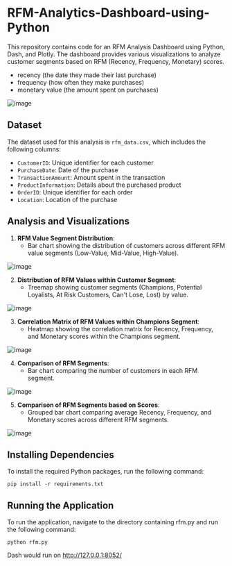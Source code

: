 # RFM-Analytics-Dashboard-using-Python


This repository contains code for an RFM Analysis Dashboard using Python, Dash, and Plotly. The dashboard provides various visualizations to analyze customer segments based on RFM (Recency, Frequency, Monetary) scores.

- recency (the date they made their last purchase)
- frequency (how often they make purchases)
- monetary value (the amount spent on purchases)

![image](https://github.com/BhavyaChawlaGit/End-to-End-RFM-Analytics-Dashboard-using-Python/assets/112718303/8129102d-1e55-4663-a62e-4fd3717a50fc)


## Dataset

The dataset used for this analysis is `rfm_data.csv`, which includes the following columns:

- `CustomerID`: Unique identifier for each customer
- `PurchaseDate`: Date of the purchase
- `TransactionAmount`: Amount spent in the transaction
- `ProductInformation`: Details about the purchased product
- `OrderID`: Unique identifier for each order
- `Location`: Location of the purchase


## Analysis and Visualizations

1. **RFM Value Segment Distribution**:
   - Bar chart showing the distribution of customers across different RFM value segments (Low-Value, Mid-Value, High-Value).

![image](https://github.com/BhavyaChawlaGit/End-to-End-RFM-Analytics-Dashboard-using-Python/assets/112718303/fe098956-a59c-47a2-b447-004bf50c1b21)


2. **Distribution of RFM Values within Customer Segment**:
   - Treemap showing customer segments (Champions, Potential Loyalists, At Risk Customers, Can't Lose, Lost) by value.

![image](https://github.com/BhavyaChawlaGit/End-to-End-RFM-Analytics-Dashboard-using-Python/assets/112718303/245ada63-d0a6-4b46-92df-14de0225c8bf)


3. **Correlation Matrix of RFM Values within Champions Segment**:
   - Heatmap showing the correlation matrix for Recency, Frequency, and Monetary scores within the Champions segment.

![image](https://github.com/BhavyaChawlaGit/End-to-End-RFM-Analytics-Dashboard-using-Python/assets/112718303/31740e86-44f9-4896-9460-12e4b2b1a265)


4. **Comparison of RFM Segments**:
   - Bar chart comparing the number of customers in each RFM segment.

![image](https://github.com/BhavyaChawlaGit/End-to-End-RFM-Analytics-Dashboard-using-Python/assets/112718303/dbe322d9-0c7a-44e8-aa3c-9ad9bd2f0228)

5. **Comparison of RFM Segments based on Scores**:
   - Grouped bar chart comparing average Recency, Frequency, and Monetary scores across different RFM segments.

![image](https://github.com/BhavyaChawlaGit/End-to-End-RFM-Analytics-Dashboard-using-Python/assets/112718303/01954f0c-b83f-4853-a300-eaa5a3c59800)



## Installing Dependencies

To install the required Python packages, run the following command:

```
pip install -r requirements.txt
```

## Running the Application
To run the application, navigate to the directory containing rfm.py and run the following command:
```
python rfm.py
```


Dash would run on http://127.0.0.1:8052/
